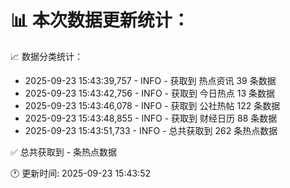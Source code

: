 📊 本次数据更新统计：
==========================

📈 数据分类统计：
- 2025-09-23 15:43:39,757 - INFO - 获取到 热点资讯 39 条数据
- 2025-09-23 15:43:42,756 - INFO - 获取到 今日热点 13 条数据
- 2025-09-23 15:43:46,078 - INFO - 获取到 公社热帖 122 条数据
- 2025-09-23 15:43:48,855 - INFO - 获取到 财经日历 88 条数据
- 2025-09-23 15:43:51,733 - INFO - 总共获取到 262 条热点数据

✅ 总共获取到 - 条热点数据

🕐 更新时间: 2025-09-23 15:43:52
